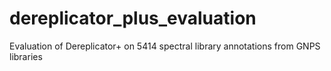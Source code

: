 # dereplicator_plus_evaluation
Evaluation of Dereplicator+ on 5414 spectral library annotations from GNPS libraries
